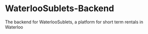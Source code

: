 # WaterlooSublets-Backend
 The backend for WaterlooSublets, a platform for short term rentals in Waterloo
